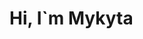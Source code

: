# Hi, I`m Mykyta
<p Target:
 Get a position in the IT industry using your skills in C++, HTML and CSS, and learn and grow within the company.
 Skills:
 Ability to write console programs in C++
 Familiar with HTML and CSS
 Understanding and optimizing code
 Fast adaptation to working conditions
Quick learner and always looking to improve knowledge
Experience:
Created personal projects such as web and console applications using C++ and HTMLCSS.
Collaborated with other students in group projects to develop software solutions.
Education:
State University of Telecommunications, 1st year student.
This text has not yet been written by a neural network p>  
